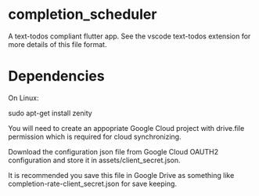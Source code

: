 # completion_scheduler

A text-todos compliant flutter app. See the vscode text-todos
extension for more details of this file format.

# Dependencies

On Linux:

sudo apt-get install zenity

You will need to create an appopriate Google Cloud project with drive.file permission
which is required for cloud synchronizing.

Download the configuration json file from Google Cloud OAUTH2 configuration and store
it in assets/client_secret.json.

It is recommended you save this file in Google Drive as something like completion-rate-client_secret.json for save keeping.
